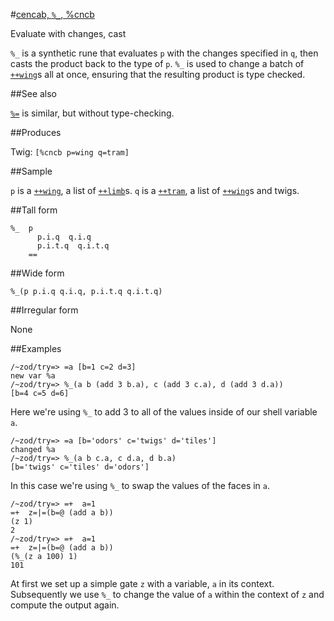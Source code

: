 #[cencab, `%_`, %cncb](#cncb)

Evaluate with changes, cast

`%_` is a synthetic rune that evaluates `p` with the changes specified in `q`, then casts the product back to the type of `p`. `%_` is used to change a batch of [`++wing`]()s all at once, ensuring that the resulting product is type checked.

##See also

[`%=`](#cnts) is similar, but without type-checking.

##Produces

Twig: `[%cncb p=wing q=tram]`

##Sample

`p` is a [`++wing`](), a list of [`++limb`]()s.
`q` is a [`++tram`](), a list of [`++wing`]()s and twigs.

##Tall form

    %_  p
          p.i.q  q.i.q
          p.i.t.q  q.i.t.q
        ==

##Wide form

    %_(p p.i.q q.i.q, p.i.t.q q.i.t.q)

##Irregular form

None

##Examples

    /~zod/try=> =a [b=1 c=2 d=3]
    new var %a
    /~zod/try=> %_(a b (add 3 b.a), c (add 3 c.a), d (add 3 d.a))
    [b=4 c=5 d=6]

Here we're using `%_` to add 3 to all of the values inside of our shell variable `a`.

    /~zod/try=> =a [b='odors' c='twigs' d='tiles']
    changed %a
    /~zod/try=> %_(a b c.a, c d.a, d b.a)
    [b='twigs' c='tiles' d='odors']

In this case we're using `%_` to swap the values of the faces in `a`.

    /~zod/try=> =+  a=1    
    =+  z=|=(b=@ (add a b))
    (z 1)
    2
    /~zod/try=> =+  a=1    
    =+  z=|=(b=@ (add a b))
    (%_(z a 100) 1)
    101

At first we set up a simple gate `z` with a variable, `a` in its context. Subsequently we use `%_` to change the value of `a` within the context of `z` and compute the output again.